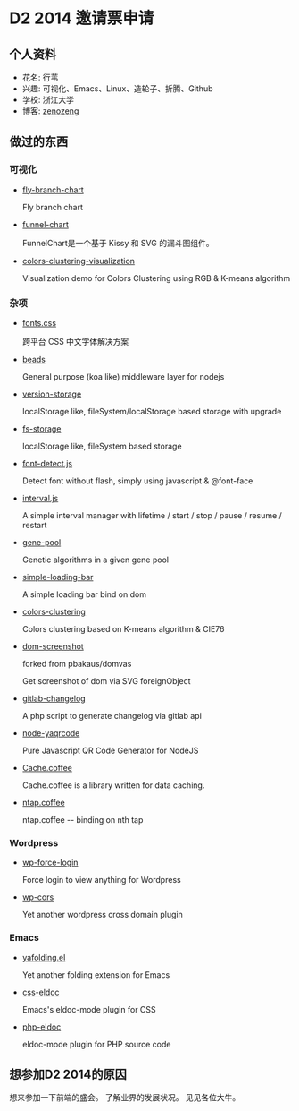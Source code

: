 # D2 2014 邀请票申请

## 个人资料

- 花名: 行苇
- 兴趣: 可视化、Emacs、Linux、造轮子、折腾、Github
- 学校: 浙江大学
- 博客: [zenozeng](https://zenozeng.com)

## 做过的东西

### 可视化

- [fly-branch-chart](https://github.com/zenozeng/fly-branch-chart)

    Fly branch chart

- [funnel-chart](https://github.com/zenozeng/funnel-chart)

    FunnelChart是一个基于 Kissy 和 SVG 的漏斗图组件。

- [colors-clustering-visualization](https://github.com/zenozeng/colors-clustering-visualization)

    Visualization demo for Colors Clustering using RGB & K-means algorithm

### 杂项

- [fonts.css](https://github.com/zenozeng/fonts.css)

    跨平台 CSS 中文字体解决方案

- [beads](https://github.com/zenozeng/beads)

    General purpose (koa like) middleware layer for nodejs

- [version-storage](https://github.com/zenozeng/version-storage)

    localStorage like, fileSystem/localStorage based storage with upgrade

- [fs-storage](https://github.com/zenozeng/fs-storage)

    localStorage like, fileSystem based storage

- [font-detect.js](https://github.com/zenozeng/font-detect.js)

    Detect font without flash, simply using javascript & @font-face

- [interval.js](https://github.com/zenozeng/interval.js)

    A simple interval manager with lifetime / start / stop / pause / resume / restart

- [gene-pool](https://github.com/zenozeng/gene-pool)

    Genetic algorithms in a given gene pool

- [simple-loading-bar](https://github.com/zenozeng/simple-loading-bar)

    A simple loading bar bind on dom

- [colors-clustering](https://github.com/zenozeng/colors-clustering)

    Colors clustering based on K-means algorithm & CIE76

- [dom-screenshot](https://github.com/zenozeng/dom-screenshot)

    forked from pbakaus/domvas

    Get screenshot of dom via SVG foreignObject

- [gitlab-changelog](https://github.com/zenozeng/gitlab-changelog)

    A php script to generate changelog via gitlab api

- [node-yaqrcode](https://github.com/zenozeng/node-yaqrcode)

    Pure Javascript QR Code Generator for NodeJS

- [Cache.coffee](https://github.com/zenozeng/Cache.coffee)

    Cache.coffee is a library written for data caching.

- [ntap.coffee](https://github.com/zenozeng/ntap.coffee)

    ntap.coffee -- binding on nth tap

### Wordpress

- [wp-force-login](https://github.com/zenozeng/wp-force-login)

    Force login to view anything for Wordpress

- [wp-cors](https://github.com/zenozeng/wp-cors)

    Yet another wordpress cross domain plugin

### Emacs

- [yafolding.el](https://github.com/zenozeng/yafolding.el)

    Yet another folding extension for Emacs

- [css-eldoc](https://github.com/zenozeng/css-eldoc)

    Emacs's eldoc-mode plugin for CSS

- [php-eldoc](https://github.com/zenozeng/php-eldoc)

    eldoc-mode plugin for PHP source code

## 想参加D2 2014的原因

想来参加一下前端的盛会。
了解业界的发展状况。
见见各位大牛。
